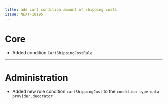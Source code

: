 ```yaml
---
title: add cart condition amount of shipping costs
issue: NEXT-18195
---
```

# Core
* Added condition `CartShippingCostRule`
___
# Administration
* Added new rule condition `cartShippingCost` to the `condition-type-data-provider.decorator`
